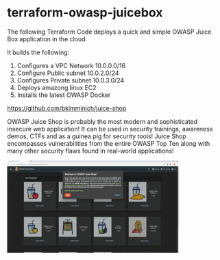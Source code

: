 # terraform-owasp-juicebox
The following Terraform Code deploys a quick and simple OWASP Juice Box application in the cloud. 

It builds the following:
1. Configures a VPC Network 10.0.0.0/16
2. Configure Public subnet 10.0.2.0/24
3. Configures Private subnet 10.0.3.0/24
4. Deploys amazong linux EC2 
5. Installs the latest OWASP Docker 



https://github.com/bkimminich/juice-shop

OWASP Juice Shop is probably the most modern and sophisticated insecure web application! It can be used in security trainings, awareness demos, CTFs and as a guinea pig for security tools! Juice Shop encompasses vulnerabilities from the entire OWASP Top Ten along with many other security flaws found in real-world applications!

![Juice Shop Screenshot Slideshow](images/slideshow.gif)
